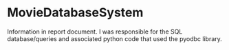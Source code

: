 # MovieDatabaseSystem

Information in report document. I was responsible for the SQL database/queries and associated python code that used the pyodbc library.
